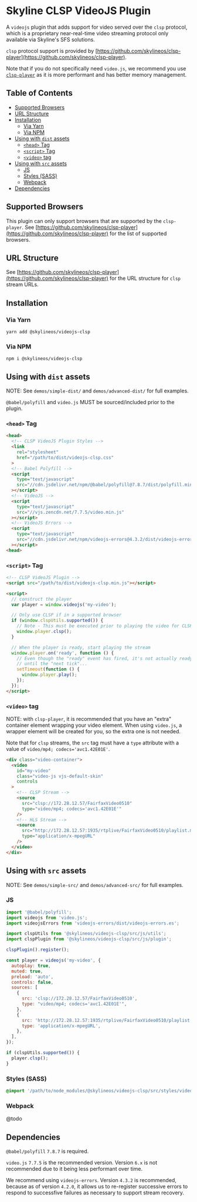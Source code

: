 # Skyline CLSP VideoJS Plugin <!-- omit in toc -->

A `videojs` plugin that adds support for video served over the `clsp` protocol, which is a proprietary near-real-time video streaming protocol only available via Skyline's SFS solutions.

`clsp` protocol support is provided by [https://github.com/skylineos/clsp-player](https://github.com/skylineos/clsp-player).

Note that if you do not specifically need `video.js`, we recommend you use [`clsp-player`](https://github.com/skylineos/clsp-player) as it is more performant and has better memory management.


## Table of Contents <!-- omit in toc -->

- [Supported Browsers](#supported-browsers)
- [URL Structure](#url-structure)
- [Installation](#installation)
  - [Via Yarn](#via-yarn)
  - [Via NPM](#via-npm)
- [Using with `dist` assets](#using-with-dist-assets)
  - [`<head>` Tag](#head-tag)
  - [`<script>` Tag](#script-tag)
  - [`<video>` tag](#video-tag)
- [Using with `src` assets](#using-with-src-assets)
  - [JS](#js)
  - [Styles (SASS)](#styles-sass)
  - [Webpack](#webpack)
- [Dependencies](#dependencies)


## Supported Browsers

This plugin can only support browsers that are supported by the `clsp-player`.  See [https://github.com/skylineos/clsp-player](https://github.com/skylineos/clsp-player) for the list of supported browsers.


## URL Structure

See [https://github.com/skylineos/clsp-player](https://github.com/skylineos/clsp-player) for the URL structure for `clsp` stream URLs.


## Installation


### Via Yarn

```
yarn add @skylineos/videojs-clsp
```

### Via NPM

```
npm i @skylineos/videojs-clsp
```


## Using with `dist` assets

NOTE: See `demos/simple-dist/` and `demos/advanced-dist/` for full examples.

`@babel/polyfill` and `video.js` MUST be sourced/included prior to the plugin.

### `<head>` Tag

```html
<head>
  <!-- CLSP VideoJS Plugin Styles -->
  <link
    rel="stylesheet"
    href="/path/to/dist/videojs-clsp.css"
  >
  <!-- Babel Polyfill -->
  <script
    type="text/javascript"
    src="//cdn.jsdelivr.net/npm/@babel/polyfill@7.8.7/dist/polyfill.min.js"
  ></script>
  <!-- VideoJS -->
  <script
    type="text/javascript"
    src="//vjs.zencdn.net/7.7.5/video.min.js"
  ></script>
  <!-- VideoJS Errors -->
  <script
    type="text/javascript"
    src="//cdn.jsdelivr.net/npm/videojs-errors@4.3.2/dist/videojs-errors.min.js"
  ></script>
<head>
```

### `<script>` Tag

```html
<!-- CLSP VideoJS Plugin -->
<script src="/path/to/dist/videojs-clsp.min.js"></script>

<script>
  // construct the player
  var player = window.videojs('my-video');

  // Only use CLSP if in a supported browser
  if (window.clspUtils.supported()) {
    // Note - This must be executed prior to playing the video for CLSP streams
    window.player.clsp();
  }

  // When the player is ready, start playing the stream
  window.player.on('ready', function () {
    // Even though the "ready" event has fired, it's not actually ready
    // until the "next tick"...
    setTimeout(function () {
      window.player.play();
    });
  });
</script>
```

### `<video>` tag

NOTE: with `clsp-player`, it is recommended that you have an "extra" container element wrapping your video element.  When using `video.js`, a wrapper element will be created for you, so the extra one is not needed.

Note that for `clsp` streams, the `src` tag must have a `type` attribute with a value of `video/mp4; codecs='avc1.42E01E'`.

```html
<div class="video-container">
  <video
    id="my-video"
    class="video-js vjs-default-skin"
    controls
  >
    <!-- CLSP Stream -->
    <source
      src="clsp://172.28.12.57/FairfaxVideo0510"
      type="video/mp4; codecs='avc1.42E01E'"
    />
    <!-- HLS Stream -->
    <source
      src="http://172.28.12.57:1935/rtplive/FairfaxVideo0510/playlist.m3u8"
      type="application/x-mpegURL"
    />
  </video>
</div>
```

## Using with `src` assets

NOTE: See `demos/simple-src/` and `demos/advanced-src/` for full examples.

### JS

```js
import '@babel/polyfill';
import videojs from 'video.js';
import videojsErrors from 'videojs-errors/dist/videojs-errors.es';

import clspUtils from '@skylineos/videojs-clsp/src/js/utils';
import clspPlugin from '@skylineos/videojs-clsp/src/js/plugin';

clspPlugin().register();

const player = videojs('my-video', {
  autoplay: true,
  muted: true,
  preload: 'auto',
  controls: false,
  sources: [
    {
      src: 'clsp://172.28.12.57/FairfaxVideo0510',
      type: "video/mp4; codecs='avc1.42E01E'",
    },
    {
      src: 'http://172.28.12.57:1935/rtplive/FairfaxVideo0510/playlist.m3u8',
      type: 'application/x-mpegURL',
    },
  ],
});

if (clspUtils.supported()) {
  player.clsp();
}
```

### Styles (SASS)

```scss
@import '/path/to/node_modules/@skylineos/videojs-clsp/src/styles/videojs-clsp.scss';
```

### Webpack

@todo


## Dependencies

`@babel/polyfill` `7.8.7` is required.

`video.js` `7.7.5` is the recommended version.  Version `6.x` is not recommended due to it being less performant over time.

We recommend using `videojs-errors`.  Version `4.3.2` is recommended, because as of version `4.2.0`, it allows us to re-register successive errors to respond to successfive failures as necessary to support stream recovery.

